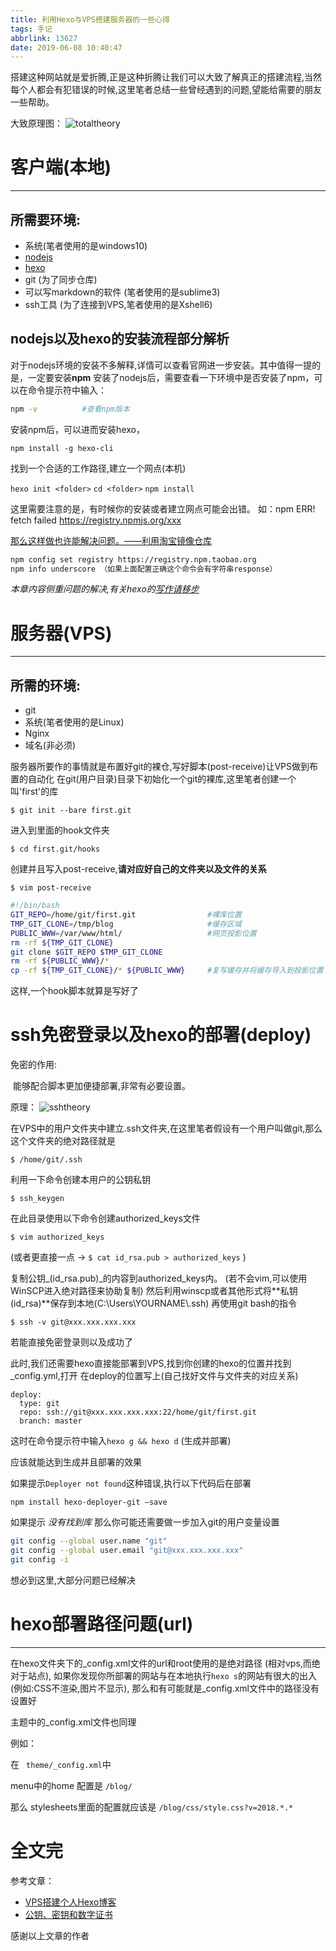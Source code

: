 ```yaml
---
title: 利用Hexo与VPS搭建服务器的一些心得
tags: 手记
abbrlink: 13627
date: 2019-06-08 10:40:47
---
```


搭建这种网站就是爱折腾,正是这种折腾让我们可以大致了解真正的搭建流程,当然每个人都会有犯错误的时候,这里笔者总结一些曾经遇到的问题,望能给需要的朋友一些帮助。







大致原理图：
![totaltheory](theory.png)

# 客户端(本地)

---

## 所需要环境:

- 系统(笔者使用的是windows10)
- [nodejs](https://nodejs.org/en/)
- [hexo](https://hexo.io/zh-cn/docs/)
- git (为了同步仓库)
- 可以写markdown的软件 (笔者使用的是sublime3)
- ssh工具 (为了连接到VPS,笔者使用的是Xshell6)

## nodejs以及hexo的安装流程部分解析

对于nodejs环境的安装不多解释,详情可以查看官网进一步安装。其中值得一提的是，一定要安装**npm**
安装了nodejs后，需要查看一下环境中是否安装了npm，可以在命令提示符中输入：

```bash
npm -v          #查看npm版本
```

安装npm后，可以进而安装hexo，

`npm install -g hexo-cli`

找到一个合适的工作路径,建立一个网点(本机)

`hexo init <folder>`
`cd <folder>`
`npm install`

这里需要注意的是，有时候你的安装或者建立网点可能会出错。
如：npm ERR! fetch failed https://registry.npmjs.org/xxx 

[那么这样做也许能解决问题。——利用淘宝镜像仓库](https://blog.csdn.net/yypsober/article/details/51906616)

```bash
npm config set registry https://registry.npm.taobao.org
npm info underscore （如果上面配置正确这个命令会有字符串response）
```

_本章内容侧重问题的解决,有关hexo的[写作请移步](https://hexo.io/zh-cn/docs/writing)_



# 服务器(VPS)
---

## 所需的环境:

- git
- 系统(笔者使用的是Linux)
- Nginx
- 域名(非必须)

服务器所要作的事情就是布置好git的裸仓,写好脚本(post-receive)让VPS做到布置的自动化
在git(用户目录)目录下初始化一个git的裸库,这里笔者创建一个叫'first'的库

`$ git init --bare first.git`

进入到里面的hook文件夹

`$ cd first.git/hooks`

创建并且写入post-receive,**请对应好自己的文件夹以及文件的关系**

`$ vim post-receive`

```bash
#!/bin/bash
GIT_REPO=/home/git/first.git                #裸库位置
TMP_GIT_CLONE=/tmp/blog                     #缓存区域
PUBLIC_WWW=/var/www/html/                   #网页投影位置
rm -rf ${TMP_GIT_CLONE}                     
git clone $GIT_REPO $TMP_GIT_CLONE
rm -rf ${PUBLIC_WWW}/*
cp -rf ${TMP_GIT_CLONE}/* ${PUBLIC_WWW}     #复写缓存并将缓存导入到投影位置
```

这样,一个hook脚本就算是写好了

# ssh免密登录以及hexo的部署(deploy)

免密的作用:

​	能够配合脚本更加便捷部署,非常有必要设置。

原理：
![sshtheory](theoryofSSH.png)

在VPS中的用户文件夹中建立.ssh文件夹,在这里笔者假设有一个用户叫做git,那么这个文件夹的绝对路径就是 

`$ /home/git/.ssh`

利用一下命令创建本用户的公钥私钥

`$ ssh_keygen`

在此目录使用以下命令创建authorized_keys文件

`$ vim authorized_keys`

(或者更直接一点 ->  ` $ cat id_rsa.pub > authorized_keys ` )

复制公钥_(id\_rsa.pub)_的内容到authorized_keys内。
(若不会vim,可以使用WinSCP进入绝对路径来协助复制)
然后利用winscp或者其他形式将**私钥(id\_rsa)**保存到本地(C:\Users\YOURNAME\\.ssh)
再使用git bash的指令

`$ ssh -v git@xxx.xxx.xxx.xxx`

若能直接免密登录则以及成功了

此时,我们还需要hexo直接能部署到VPS,找到你创建的hexo的位置并找到\_config.yml,打开
在deploy的位置写上(自己找好文件与文件夹的对应关系)

```
deploy:
  type: git
  repo: ssh://git@xxx.xxx.xxx.xxx:22/home/git/first.git
  branch: master
```

这时在命令提示符中输入`hexo g && hexo d` (生成并部署) 

应该就能达到生成并且部署的效果

如果提示`Deployer not found`这种错误,执行以下代码后在部署

`npm install hexo-deployer-git –save`

如果提示 _没有找到库_ 那么你可能还需要做一步加入git的用户变量设置

```bash
git config --global user.name "git"
git config --global user.email "git@xxx.xxx.xxx.xxx"
git config -i
```


想必到这里,大部分问题已经解决

# hexo部署路径问题(url)

---

在hexo文件夹下的_config.xml文件的url和root使用的是绝对路径
(相对vps,而绝对于站点),
如果你发现你所部署的网站与在本地执行`hexo s`的网站有很大的出入
(例如:CSS不渲染,图片不显示),
那么和有可能就是_config.xml文件中的路径没有设置好

主题中的_config.xml文件也同理

例如：

在 ` theme/_config.xml`中

menu中的home 配置是 ` /blog/ `

那么 stylesheets里面的配置就应该是 `/blog/css/style.css?v=2018.*.*`




# 全文完

参考文章：
- [VPS搭建个人Hexo博客](https://segmentfault.com/a/1190000016106584?utm_source=tag-newest)
- [公钥、密钥和数字证书](https://blog.csdn.net/zhushentian/article/details/81204502)

感谢以上文章的作者
